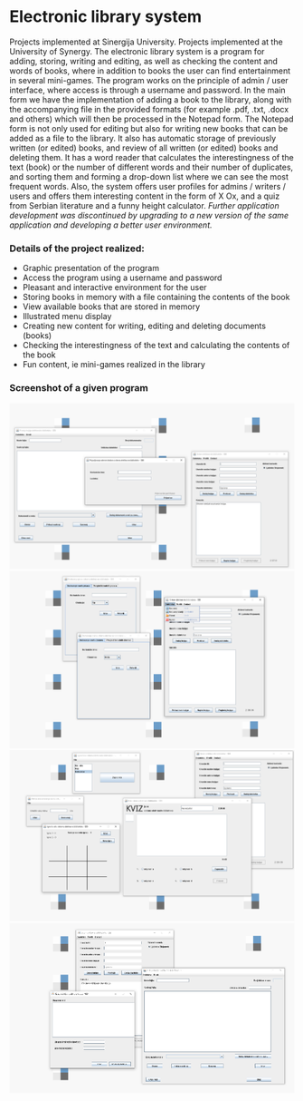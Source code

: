 # Electronic library system 
Projects implemented at Sinergija University. Projects implemented at the University of Synergy. The electronic library system is a program for adding, storing, writing and editing, as well as checking the content and words of books, where in addition to books the user can find entertainment in several mini-games.
The program works on the principle of admin / user interface, where access is through a username and password. In the main form we have the implementation of adding a book to the library, along with the accompanying file in the provided formats (for example .pdf, .txt, .docx and others) which will then be processed in the Notepad form. The Notepad form is not only used for editing but also for writing new books that can be added as a file to the library. It also has automatic storage of previously written (or edited) books, and review of all written (or edited) books and deleting them. It has a word reader that calculates the interestingness of the text (book) or the number of different words and their number of duplicates, and sorting them and forming a drop-down list where we can see the most frequent words.
Also, the system offers user profiles for admins / writers / users and offers them interesting content in the form of X Ox, and a quiz from Serbian literature and a funny height calculator.
*Further application development was discontinued by upgrading to a new version of the same application and developing a better user environment.*

### Details of the project realized:
* Graphic presentation of the program
* Access the program using a username and password
* Pleasant and interactive environment for the user
* Storing books in memory with a file containing the contents of the book
* View available books that are stored in memory
* Illustrated menu display
* Creating new content for writing, editing and deleting documents (books)
* Checking the interestingness of the text and calculating the contents of the book
* Fun content, ie mini-games realized in the library

### Screenshot of a given program
 ![Screenshot of a given program](https://github.com/stojanovicljubinko/electronic-library-system/blob/main/photo1.png)
 ![Screenshot of a given program](https://github.com/stojanovicljubinko/electronic-library-system/blob/main/photo2.png)
 ![Screenshot of a given program](https://github.com/stojanovicljubinko/electronic-library-system/blob/main/photo3.png)
 ![Screenshot of a given program](https://github.com/stojanovicljubinko/electronic-library-system/blob/main/photo4.png)
